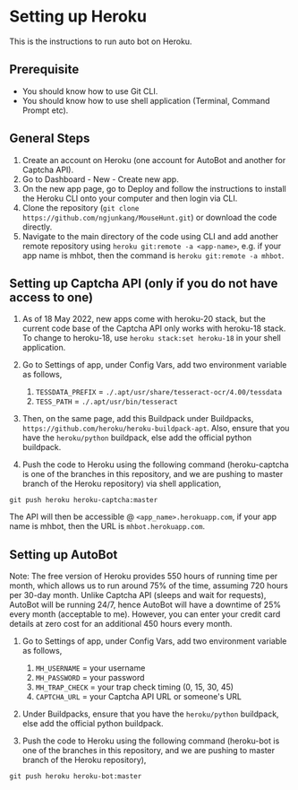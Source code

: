 # Setting up Heroku

This is the instructions to run auto bot on Heroku.

## Prerequisite

* You should know how to use Git CLI.
* You should know how to use shell application (Terminal, Command Prompt etc).

## General Steps

1. Create an account on Heroku (one account for AutoBot and another for Captcha API).
2. Go to Dashboard - New - Create new app.
3. On the new app page, go to Deploy and follow the instructions to install the Heroku CLI onto your computer and then login via CLI.
4. Clone the repository (`git clone https://github.com/ngjunkang/MouseHunt.git`) or download the code directly.
5. Navigate to the main directory of the code using CLI and add another remote repository using `heroku git:remote -a <app-name>`, e.g. if your app name is mhbot, then the command is `heroku git:remote -a mhbot`.

## Setting up Captcha API (only if you do not have access to one)

1. As of 18 May 2022, new apps come with heroku-20 stack, but the current code base of the Captcha API only works with heroku-18 stack. To change to heroku-18, use `heroku stack:set heroku-18` in your shell application.

2. Go to Settings of app, under Config Vars, add two environment variable as follows,
    1. `TESSDATA_PREFIX` = `./.apt/usr/share/tesseract-ocr/4.00/tessdata`
    2. `TESS_PATH` = `./.apt/usr/bin/tesseract`

3. Then, on the same page, add this Buildpack under Buildpacks, `https://github.com/heroku/heroku-buildpack-apt`. Also, ensure that you have the `heroku/python` buildpack, else add the official python buildpack.

4. Push the code to Heroku using the following command (heroku-captcha is one of the branches in this repository, and we are pushing to master branch of the Heroku repository) via shell application,

```
git push heroku heroku-captcha:master
```

The API will then be accessible @ `<app_name>.herokuapp.com`, if your app name is mhbot, then the URL is `mhbot.herokuapp.com`.

## Setting up AutoBot

Note: The free version of Heroku provides 550 hours of running time per month, which allows us to run around 75% of the time, assuming 720 hours per 30-day month. Unlike Captcha API (sleeps and wait for requests), AutoBot will be running 24/7, hence AutoBot will have a downtime of 25% every month (acceptable to me). However, you can enter your credit card details at zero cost for an additional 450 hours every month.


1. Go to Settings of app, under Config Vars, add two environment variable as follows,
    1. `MH_USERNAME` = your username
    2. `MH_PASSWORD` = your password
    3. `MH_TRAP_CHECK` = your trap check timing (0, 15, 30, 45)
    4. `CAPTCHA_URL` = your Captcha API URL or someone's URL

2. Under Buildpacks, ensure that you have the `heroku/python` buildpack, else add the official python buildpack.

3. Push the code to Heroku using the following command (heroku-bot is one of the branches in this repository, and we are pushing to master branch of the Heroku repository),

```
git push heroku heroku-bot:master
```

